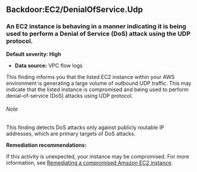 Backdoor:EC2/DenialOfService.Udp
--------------------------------


### An EC2 instance is behaving in a manner indicating it is being used to perform a Denial of Service (DoS) attack using the UDP protocol.


**Default severity: High**


 * **Data source:** VPC flow logs

This finding informs you that the listed EC2 instance within your AWS environment is generating a large volume of outbound UDP traffic. This may indicate that the listed instance is compromised and being used to perform denial-of-service (DoS) attacks using UDP protocol. 


###### Note

This finding detects DoS attacks only against publicly routable IP addresses, which are primary targets of DoS attacks.


**Remediation recommendations:**


If this activity is unexpected, your instance may be compromised. For more information, see [Remediating a compromised Amazon EC2 instance](https://docs.aws.amazon.com/guardduty/latest/ug/guardduty_remediate.html#compromised-ec2).

